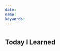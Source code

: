 ```yaml
---
date:
name: 
keywords:
---
```

<!-- this is an HTML (and therefore markdown!) comment -->

# <short title you will remember this class by>
<!-- replace the content in the bracketsabove , this will be a heading that is visible later -->

## Today I Learned 
<!--  this can be a single phrase or a short list, use hyphens with a space before the text to  -->

